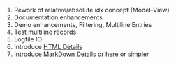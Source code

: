 1. Rework of relative/absolute idx concept (Model-View)
2. Documentation enhancements
3. Demo enhancements, Filtering, Multiline Entries
4. Test multiline records
5. Logfile IO
6. Introduce [HTML Details](https://github.com/bauripalash/tkhtmlview)
7. Introduce [MarkDown Details](https://python-markdown.github.io/) or [here](https://github.com/Python-Markdown/markdown)
   or [simpler](https://stackoverflow.com/questions/35733300/how-to-show-markdown-formatted-text-in-tkinter)
